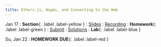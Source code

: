 ```yaml
---
title: Ethers.js, Wagmi, and Connecting to the Web
---
```


Jan 17
: **Section**{: .label .label-yellow }[](#)
  : [Slides](#)
    : [Recording](#)
: **Homework**{: .label .label-green } [](#)
  : [Submit](#)
    : [Solutions](#)
: **Lab**{: .label .label-blue } [](#)

Su, Jan 22
: **HOMEWORK DUE**{: .label .label-red }
